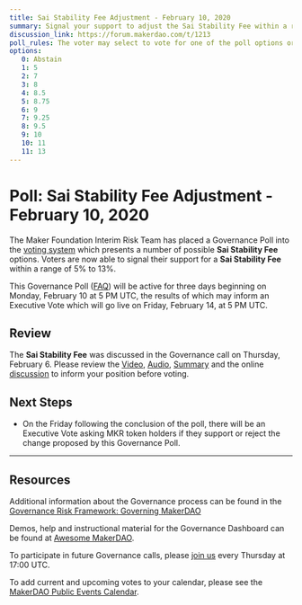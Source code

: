 ```yaml
---
title: Sai Stability Fee Adjustment - February 10, 2020
summary: Signal your support to adjust the Sai Stability Fee within a range of 5% to 13%
discussion_link: https://forum.makerdao.com/t/1213
poll_rules: The voter may select to vote for one of the poll options or they may elect to abstain from the poll entirely
options:
   0: Abstain
   1: 5
   2: 7
   3: 8
   4: 8.5
   5: 8.75
   6: 9
   7: 9.25
   8: 9.5
   9: 10
   10: 11
   11: 13
---
```

# Poll: Sai Stability Fee Adjustment - February 10, 2020

The Maker Foundation Interim Risk Team has placed a Governance Poll into the [voting system](https://vote.makerdao.com/polling) which presents a number of possible **Sai Stability Fee** options. Voters are now able to signal their support for a **Sai Stability Fee** within a range of 5% to 13%.

This Governance Poll ([FAQ](https://community-development.makerdao.com/makerdao-scd-faqs/scd-faqs/governance)) will be active for three days beginning on Monday, February 10 at 5 PM UTC, the results of which may inform an Executive Vote which will go live on Friday, February 14, at 5 PM UTC.

## Review

The **Sai Stability Fee** was discussed in the Governance call on Thursday, February 6. Please review the [Video](https://www.youtube.com/playlist?list=PLLzkWCj8ywWNq5-90-Id6VPSsrk4OWVan), [Audio](https://soundcloud.com/makerdao/sets/governance-and-risk), [Summary](https://community-development.makerdao.com/governance/governance-and-risk-meetings/summaries) and the online [discussion](https://forum.makerdao.com/c/governance) to inform your position before voting.

## Next Steps

* On the Friday following the conclusion of the poll, there will be an Executive Vote asking MKR token holders if they support or reject the change proposed by this Governance Poll.

---

## Resources

Additional information about the Governance process can be found in the [Governance Risk Framework: Governing MakerDAO](https://community-development.makerdao.com/governance/governance-risk-framework)

Demos, help and instructional material for the Governance Dashboard can be found at [Awesome MakerDAO](https://awesome.makerdao.com/#voting).

To participate in future Governance calls, please [join us](https://community-development.makerdao.com/governance/governance-and-risk-meetings) every Thursday at 17:00 UTC.

To add current and upcoming votes to your calendar, please see the [MakerDAO Public Events Calendar](https://calendar.google.com/calendar/embed?src=makerdao.com_3efhm2ghipksegl009ktniomdk%40group.calendar.google.com&ctz=America%2FLos_Angeles).
